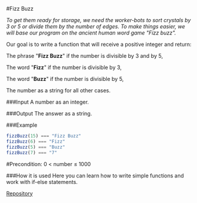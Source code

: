 #Fizz Buzz

*To get them ready for storage, we need the worker-bots to sort crystals by 3 or 5 or divide them by the number of edges. To make things easier, we will base our program on the ancient human word game "Fizz buzz".*

Our goal is to write a function that will receive a positive integer and return:

The phrase "**Fizz Buzz**" if the number is divisible by 3 and by 5,

The word "**Fizz**" if the number is divisible by 3,

The word "**Buzz**" if the number is divisible by 5,

The number as a string for all other cases.

###Input
A number as an integer.

###Output
The answer as a string.

###Example
```javascript
fizzBuzz(15) === "Fizz Buzz"
fizzBuzz(6) === "Fizz"
fizzBuzz(5) === "Buzz"
fizzBuzz(7) === "7"
```

#Precondition:
	0 < number ≤ 1000

###How it is used
Here you can learn how to write simple functions and work with if-else statements.

[Repository](https://github.com/Checkio-Game-Missions/checkio-empire-fizz-buzz.git)
